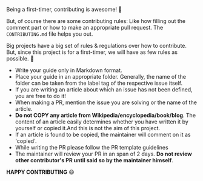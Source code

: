Being a first-timer, contributing is awesome! :tada:

But, of course there are some contributing rules: Like how filling out the comment part or how to make an appropriate pull request.
The `CONTRIBUTING.md` file helps you out.

Big projects have a big set of rules & regulations over how to contribute. But, since this project is for a first-timer, 
we will have as few rules as possible. :pizza:

- Write your guide only in Markdown format.
- Place your guide in an appropriate folder. Generally, the name of the folder can be taken from the label tag of the respective 
issue itself.
- If you are writing an article about which an issue has not been defined, you are free to do it!
- When making a PR, mention the issue you are solving or the name of the article.
- **Do not COPY any article from Wikipedia/encyclopedia/book/blog**. The content of an article easily determines whether you have
written it by yourself or copied it.And this is not the aim of this project.
- If an article is found to be copied, the maintainer will comment on it as 'copied'.
- While writing the PR please follow the PR template guidelines
- The maintainer will review your PR in an span of 2 days. **Do not review other contributor's PR until said so by the maintainer
himself**.

**HAPPY CONTRIBUTING** :smile:
